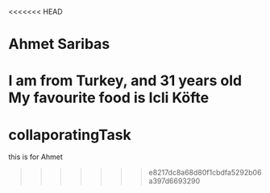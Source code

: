 <<<<<<< HEAD
# Ahmet Saribas

I am from Turkey, and 31 years old
My favourite food is Icli Köfte
=======
# collaporatingTask
this is for Ahmet
>>>>>>> e8217dc8a68d80f1cbdfa5292b06a397d6693290

